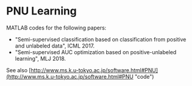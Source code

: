 # PNU Learning

MATLAB codes for the following papers:
- "Semi-supervised classification based on classification from positive and unlabeled data", ICML 2017.
- "Semi-supervised AUC optimization based on positive-unlabeled learning", MLJ 2018.

See also [http://www.ms.k.u-tokyo.ac.jp/software.html#PNU](http://www.ms.k.u-tokyo.ac.jp/software.html#PNU "code")
